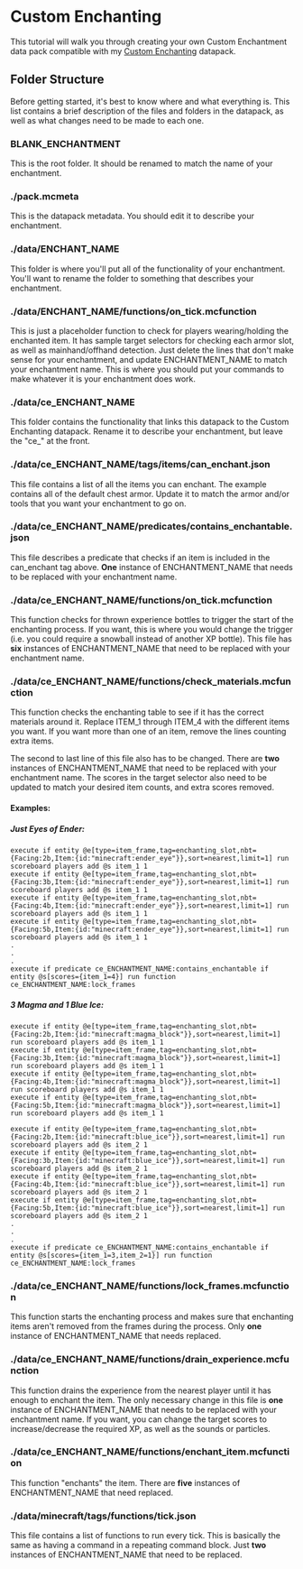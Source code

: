# Custom Enchanting
This tutorial will walk you through creating your own Custom Enchantment data pack compatible with my [Custom Enchanting]() datapack.

## Folder Structure
Before getting started, it's best to know where and what everything is. This list contains a brief description of the files and folders in the datapack, as well as what changes need to be made to each one.
  
  
### BLANK_ENCHANTMENT
This is the root folder. It should be renamed to match the name of your enchantment.

### ./pack.mcmeta
This is the datapack metadata. You should edit it to describe your enchantment.

### ./data/ENCHANT_NAME
This folder is where you'll put all of the functionality of your enchantment. You'll want to rename the folder to something that describes your enchantment.

### ./data/ENCHANT_NAME/functions/on_tick.mcfunction
This is just a placeholder function to check for players wearing/holding the enchanted item. It has sample target selectors for checking each armor slot, as well as mainhand/offhand detection. Just delete the lines that don't make sense for your enchantment, and update ENCHANTMENT_NAME to match your enchantment name. This is where you should put your commands to make whatever it is your enchantment does work.

### ./data/ce_ENCHANT_NAME
This folder contains the functionality that links this datapack to the Custom Enchanting datapack. Rename it to describe your enchantment, but leave the "ce_" at the front.

### ./data/ce_ENCHANT_NAME/tags/items/can_enchant.json
This file contains a list of all the items you can enchant. The example contains all of the default chest armor. Update it to match the armor and/or tools that you want your enchantment to go on.

### ./data/ce_ENCHANT_NAME/predicates/contains_enchantable.json
This file describes a predicate that checks if an item is included in the can_enchant tag above. **One** instance of ENCHANTMENT_NAME that needs to be replaced with your enchantment name.

### ./data/ce_ENCHANT_NAME/functions/on_tick.mcfunction
This function checks for thrown experience bottles to trigger the start of the enchanting process. If you want, this is where you would change the trigger (i.e. you could require a snowball instead of another XP bottle). This file has **six** instances of ENCHANTMENT_NAME that need to be replaced with your enchantment name. 

### ./data/ce_ENCHANT_NAME/functions/check_materials.mcfunction
This function checks the enchanting table to see if it has the correct materials around it. Replace ITEM_1 through ITEM_4 with the different items you want. If you want more than one of an item, remove the lines counting extra items.  
  
The second to last line of this file also has to be changed. There are **two** instances of ENCHANTMENT_NAME that need to be replaced with your enchantment name. The scores in the target selector also need to be updated to match your desired item counts, and extra scores removed.

#### Examples:
##### Just Eyes of Ender:
````
execute if entity @e[type=item_frame,tag=enchanting_slot,nbt={Facing:2b,Item:{id:"minecraft:ender_eye"}},sort=nearest,limit=1] run scoreboard players add @s item_1 1
execute if entity @e[type=item_frame,tag=enchanting_slot,nbt={Facing:3b,Item:{id:"minecraft:ender_eye"}},sort=nearest,limit=1] run scoreboard players add @s item_1 1
execute if entity @e[type=item_frame,tag=enchanting_slot,nbt={Facing:4b,Item:{id:"minecraft:ender_eye"}},sort=nearest,limit=1] run scoreboard players add @s item_1 1
execute if entity @e[type=item_frame,tag=enchanting_slot,nbt={Facing:5b,Item:{id:"minecraft:ender_eye"}},sort=nearest,limit=1] run scoreboard players add @s item_1 1
.
.
.
execute if predicate ce_ENCHANTMENT_NAME:contains_enchantable if entity @s[scores={item_1=4}] run function ce_ENCHANTMENT_NAME:lock_frames
````
##### 3 Magma and 1 Blue Ice:
````
execute if entity @e[type=item_frame,tag=enchanting_slot,nbt={Facing:2b,Item:{id:"minecraft:magma_block"}},sort=nearest,limit=1] run scoreboard players add @s item_1 1
execute if entity @e[type=item_frame,tag=enchanting_slot,nbt={Facing:3b,Item:{id:"minecraft:magma_block"}},sort=nearest,limit=1] run scoreboard players add @s item_1 1
execute if entity @e[type=item_frame,tag=enchanting_slot,nbt={Facing:4b,Item:{id:"minecraft:magma_block"}},sort=nearest,limit=1] run scoreboard players add @s item_1 1
execute if entity @e[type=item_frame,tag=enchanting_slot,nbt={Facing:5b,Item:{id:"minecraft:magma_block"}},sort=nearest,limit=1] run scoreboard players add @s item_1 1

execute if entity @e[type=item_frame,tag=enchanting_slot,nbt={Facing:2b,Item:{id:"minecraft:blue_ice"}},sort=nearest,limit=1] run scoreboard players add @s item_2 1
execute if entity @e[type=item_frame,tag=enchanting_slot,nbt={Facing:3b,Item:{id:"minecraft:blue_ice"}},sort=nearest,limit=1] run scoreboard players add @s item_2 1
execute if entity @e[type=item_frame,tag=enchanting_slot,nbt={Facing:4b,Item:{id:"minecraft:blue_ice"}},sort=nearest,limit=1] run scoreboard players add @s item_2 1
execute if entity @e[type=item_frame,tag=enchanting_slot,nbt={Facing:5b,Item:{id:"minecraft:blue_ice"}},sort=nearest,limit=1] run scoreboard players add @s item_2 1
.
.
.
execute if predicate ce_ENCHANTMENT_NAME:contains_enchantable if entity @s[scores={item_1=3,item_2=1}] run function ce_ENCHANTMENT_NAME:lock_frames
````
### ./data/ce_ENCHANT_NAME/functions/lock_frames.mcfunction
This function starts the enchanting process and makes sure that enchanting items aren't removed from the frames during the process. Only **one** instance of ENCHANTMENT_NAME that needs replaced.

### ./data/ce_ENCHANT_NAME/functions/drain_experience.mcfunction
This function drains the experience from the nearest player until it has enough to enchant the item. The only necessary change in this file is **one** instance of ENCHANTMENT_NAME that needs to be replaced with your enchantment name. If you want, you can change the target scores to increase/decrease the required XP, as well as the sounds or particles.

### ./data/ce_ENCHANT_NAME/functions/enchant_item.mcfunction
This function "enchants" the item. There are **five** instances of ENCHANTMENT_NAME that need replaced.

### ./data/minecraft/tags/functions/tick.json
This file contains a list of functions to run every tick. This is basically the same as having a command in a repeating command block. Just **two** instances of ENCHANTMENT_NAME that need to be replaced.
